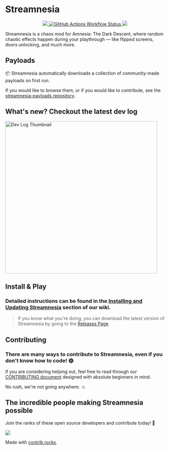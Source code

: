 # Streamnesia

<p align="center">
  <a href="LICENSE">
    <img src="https://img.shields.io/github/license/amnesia-spelos/streamnesia?style=for-the-badge">
  </a>
  <a href="https://github.com/amnesia-spelos/streamnesia/actions">
    <img alt="GitHub Actions Workflow Status" src="https://img.shields.io/github/actions/workflow/status/amnesia-spelos/streamnesia/.github%2Fworkflows%2Fdotnet.yml?branch=master&style=for-the-badge">
  </a>
  <a href="https://dot.net">
    <img src="https://img.shields.io/badge/made%20with-.NET%209-blueviolet?style=for-the-badge">
  </a>
</p>

Streamnesia is a chaos mod for Amnesia: The Dark Descent, where random chaotic effects happen during your playthrough — like flipped screens, doors unlocking, and much more.

## Payloads

📦 Streamnesia automatically downloads a collection of community-made payloads on first run.

If you would like to browse them, or if you would like to contribute, see the [streamnesia-payloads repository](https://github.com/amnesia-spelos/streamnesia-payloads).

## What's new? Checkout the latest dev log

<a href="https://www.youtube.com/watch?v=mmOyeexdkMo" target="_blank">
  <img src="https://i.ibb.co/hJHqPkgS/thumb.png?v=2" alt="Dev Log Thumbnail" width="480" />
</a>

## Install & Play

### **Detailed instructions** can be found in the [Installing and Updating Streamnesia](https://github.com/amnesia-spelos/streamnesia/wiki/setup) section of our wiki.

> If you know what you're doing, you can download the latest version of Streamnesia by going to the [Releases Page](https://github.com/amnesia-spelos/streamnesia/releases)

## Contributing

### There are many ways to contribute to Streamnesia, even if you don't know how to code! 🌞

If you are considering helping out, feel free to read through our [CONTRIBUTING document](docs/CONTRIBUTING.md) designed with absolute beginners in mind.

No rush, we're not going anywhere. ☺️

## The incredible people making Streamnesia possible

Join the ranks of these open source developers and contribute today! 🚀

<a href="https://github.com/amnesia-spelos/streamnesia/graphs/contributors">
  <img src="https://contrib.rocks/image?repo=amnesia-spelos/streamnesia" />
</a>

Made with [contrib.rocks](https://contrib.rocks).

